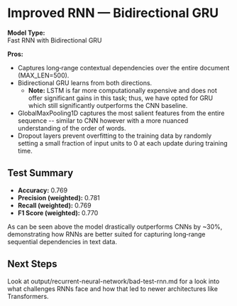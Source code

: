 
# Improved RNN — Bidirectional GRU

**Model Type:**  
Fast RNN with Bidirectional GRU

**Pros:**  
- Captures long‑range contextual dependencies over the entire document (MAX_LEN=500).  
- Bidirectional GRU learns from both directions.
    - **Note:** LSTM is far more computationally expensive and does not offer significant gains in this task; thus,
            we have opted for GRU which still significantly outperforms the CNN baseline.
- GlobalMaxPooling1D captures the most salient features from the entire sequence -- similar to CNN 
however with a more nuanced understanding of the order of words.
- Dropout layers prevent overfitting to the training data by randomly 
setting a small fraction of input units to 0 at each update during training time.

## Test Summary
- **Accuracy:** 0.769  
- **Precision (weighted):** 0.781  
- **Recall (weighted):** 0.769  
- **F1 Score (weighted):** 0.770

As can be seen above the model drastically outperforms CNNs by ~30%, demonstrating 
how RNNs are better suited for capturing long‑range sequential dependencies in text data.

## Next Steps
Look at output/recurrent-neural-network/bad-test-rnn.md for a look into what challenges RNNs face and how that led to
newer architectures like Transformers.
